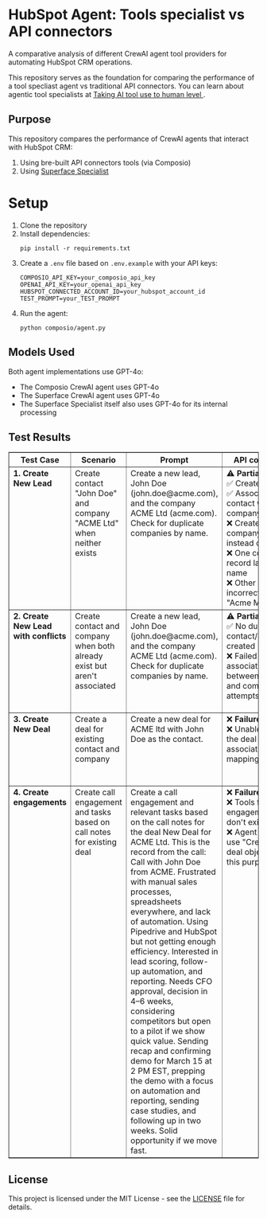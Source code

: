 # HubSpot Agent: Tools specialist vs API connectors

A comparative analysis of different CrewAI agent tool providers for automating HubSpot CRM operations. 

This repository serves as the foundation for comparing the performance of a tool specliast agent vs traditional API connectors. You can learn about agentic tool specialists at [Taking AI tool use to human level
](https://superface.ai/blog/introducing-specialists).

## Purpose

This repository compares the performance of CrewAI agents that interact with HubSpot CRM:
1. Using bre-built API connectors tools (via Composio)
2. Using [Superface Specialist](https://superface.ai/blog/introducing-specialists)

# Setup

1. Clone the repository
2. Install dependencies:
   ```
   pip install -r requirements.txt
   ```
3. Create a `.env` file based on `.env.example` with your API keys:
   ```
   COMPOSIO_API_KEY=your_composio_api_key
   OPENAI_API_KEY=your_openai_api_key
   HUBSPOT_CONNECTED_ACCOUNT_ID=your_hubspot_account_id
   TEST_PROMPT=your_TEST_PROMPT
   ```
4. Run the agent:
   ```
   python composio/agent.py
   ```

## Models Used

Both agent implementations use GPT-4o:
- The Composio CrewAI agent uses GPT-4o
- The Superface CrewAI agent uses GPT-4o
- The Superface Specialist itself also uses GPT-4o for its internal processing

## Test Results

<table border="1" cellspacing="0" cellpadding="5">
  <thead>
    <tr>
      <th>Test Case</th>
      <th>Scenario</th>
      <th>Prompt</th>
      <th>API connectors</th>
      <th>Tools Specialist</th>
    </tr>
  </thead>
  <tbody>
    <tr>
      <td valign="top"><strong>1. Create New Lead</strong></td>
      <td valign="top">Create contact "John Doe" and company "ACME Ltd" when neither exists</td>
      <td valign="top">Create a new lead, John Doe (john.doe@acme.com), and the company ACME Ltd (acme.com). Check for duplicate companies by name.</td>
      <td valign="top">
        ⚠️ <strong>Partial Success</strong><br>
        ✅ Created contact<br>
        ✅ Associated contact with company<br>
        ❌ Created two company records instead of one<br>
        ❌ One company record lacked a name<br>
        ❌ Other company incorrectly named "Acme Markets"
      </td>
      <td valign="top">
        ✅ <strong>Success</strong><br>
        ✅ Created contact<br>
        ✅ Created company<br>
        ✅ Successfully associated contact with company
      </td>
    </tr>
    <tr>
      <td valign="top"><strong>2. Create New Lead with conflicts</strong></td>
      <td valign="top">Create contact and company when both already exist but aren't associated</td>
      <td valign="top">Create a new lead, John Doe (john.doe@acme.com), and the company ACME Ltd (acme.com). Check for duplicate companies by name.</td>
      <td valign="top">
        ⚠️ <strong>Partial Success</strong><br>
        ✅ No duplicate contact/company created<br>
        ❌ Failed to create association between contact and company (5/5 attempts)
      </td>
      <td valign="top">
        ⚠️ <strong>Partial Success</strong><br>
        ✅ No duplicate contact/company created<br>
        ❌ Failed to create association between contact and company (2/5 attempts)
      </td>
    </tr>
    <tr>
      <td valign="top"><strong>3. Create New Deal</strong></td>
      <td valign="top">Create a deal for existing contact and company</td>
      <td valign="top">Create a new deal for ACME ltd with John Doe as the contact.</td>
      <td valign="top">
        ❌ <strong>Failure</strong><br>
        ❌ Unable to create the deal due to association mapping errors
      </td>
      <td valign="top">
        ✅ <strong>Success</strong><br>
        ✅ Created deal with proper associations<br>
        ✅ Used default Sales pipeline and stage
      </td>
    </tr>
    <tr>
      <td valign="top"><strong>4. Create engagements</strong></td>
      <td valign="top">Create call engagement and tasks based on call notes for existing deal</td>
      <td valign="top">Create a call engagement and relevant tasks based on the call notes for the deal New Deal for ACME Ltd. This is the record from the call: Call with John Doe from ACME. Frustrated with manual sales processes, spreadsheets everywhere, and lack of automation. Using Pipedrive and HubSpot but not getting enough efficiency. Interested in lead scoring, follow-up automation, and reporting. Needs CFO approval, decision in 4–6 weeks, considering competitors but open to a pilot if we show quick value. Sending recap and confirming demo for March 15 at 2 PM EST, prepping the demo with a focus on automation and reporting, sending case studies, and following up in two weeks. Solid opportunity if we move fast. </td>
      <td valign="top">
        ❌ <strong>Failure</strong><br>
        ❌ Tools for creating engagements/tasks don't exist<br>
        ❌ Agent couldn't use "Create new deal object" tool for this purpose
      </td>
      <td valign="top">
        ✅ <strong>Success</strong><br>
        ✅ Created call engagement with notes<br>
        ✅ Created tasks<br>
        ✅ Properly associated with deal
      </td>
    </tr>
  </tbody>
</table>


   


## License

This project is licensed under the MIT License - see the [LICENSE](LICENSE) file for details.

